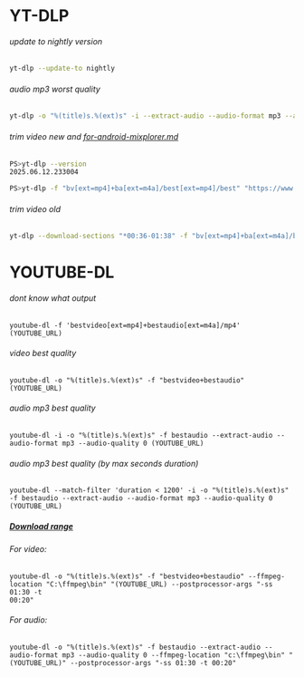 # YT-DLP

###### update to nightly version
```bash
yt-dlp --update-to nightly
```

###### audio mp3 worst quality
```bash
yt-dlp -o "%(title)s.%(ext)s" -i --extract-audio --audio-format mp3 --audio-quality 0 ${url}
```

###### trim video new and [for-android-mixplorer.md](/ubuntu/cli/yt-dlp-video-for-android-mixplorer.md)

```bash
PS>yt-dlp --version
2025.06.12.233004

PS>yt-dlp -f "bv[ext=mp4]+ba[ext=m4a]/best[ext=mp4]/best" "https://www.youtube.com/watch?v=uGZUI5pQxmE" -o "bullying_loja.mp4" --postprocessor-args "-ss 00:01:00 -to 00:08:13 -c copy"
```

###### trim video old
```bash
yt-dlp --download-sections "*00:36-01:38" -f "bv[ext=mp4]+ba[ext=m4a]/best[ext=mp4]/best" "https://www.youtube.com/watch?v=iubijJDUZaM" -o "Grinch"
```

# YOUTUBE-DL

###### dont know what output
```
youtube-dl -f 'bestvideo[ext=mp4]+bestaudio[ext=m4a]/mp4' (YOUTUBE_URL)
```

###### video best quality
```
youtube-dl -o "%(title)s.%(ext)s" -f "bestvideo+bestaudio" (YOUTUBE_URL)
```

###### audio mp3 best quality
```
youtube-dl -i -o "%(title)s.%(ext)s" -f bestaudio --extract-audio --audio-format mp3 --audio-quality 0 (YOUTUBE_URL)
```

###### audio mp3 best quality (by max seconds duration)
```
youtube-dl --match-filter 'duration < 1200' -i -o "%(title)s.%(ext)s" -f bestaudio --extract-audio --audio-format mp3 --audio-quality 0 (YOUTUBE_URL)
```

##### [Download range](https://github.com/ytdl-org/youtube-dl/issues/622#issuecomment-516375945)

###### For video:
```
youtube-dl -o "%(title)s.%(ext)s" -f "bestvideo+bestaudio" --ffmpeg-location "C:\ffmpeg\bin" "(YOUTUBE_URL) --postprocessor-args "-ss 01:30 -t 
00:20"
```

###### For audio:
```
youtube-dl -o "%(title)s.%(ext)s" -f bestaudio --extract-audio --audio-format mp3 --audio-quality 0 --ffmpeg-location "c:\ffmpeg\bin" "(YOUTUBE_URL)" --postprocessor-args "-ss 01:30 -t 00:20"
```
